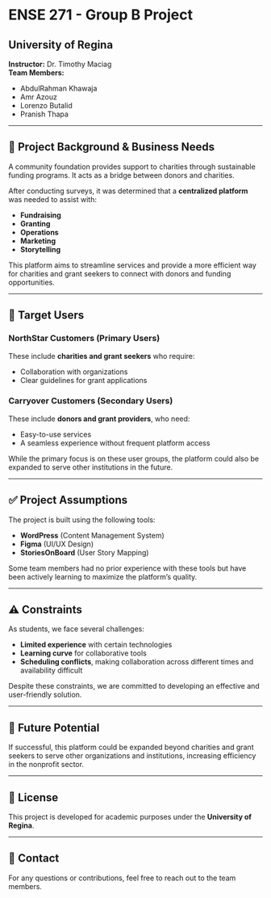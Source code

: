 # ENSE 271 - Group B Project  

## University of Regina  
**Instructor:** Dr. Timothy Maciag  
**Team Members:**  
- AbdulRahman Khawaja
- Amr Azouz  
- Lorenzo Butalid  
- Pranish Thapa  

---

## 📌 Project Background & Business Needs  
A community foundation provides support to charities through sustainable funding programs. It acts as a bridge between donors and charities.  

After conducting surveys, it was determined that a **centralized platform** was needed to assist with:  
- **Fundraising**  
- **Granting**  
- **Operations**  
- **Marketing**  
- **Storytelling**  

This platform aims to streamline services and provide a more efficient way for charities and grant seekers to connect with donors and funding opportunities.  

---

## 🎯 Target Users  

### **NorthStar Customers (Primary Users)**  
These include **charities and grant seekers** who require:  
- Collaboration with organizations  
- Clear guidelines for grant applications  

### **Carryover Customers (Secondary Users)**  
These include **donors and grant providers**, who need:  
- Easy-to-use services  
- A seamless experience without frequent platform access  

While the primary focus is on these user groups, the platform could also be expanded to serve other institutions in the future.  

---

## ✅ Project Assumptions  
The project is built using the following tools:  
- **WordPress** (Content Management System)  
- **Figma** (UI/UX Design)  
- **StoriesOnBoard** (User Story Mapping)  

Some team members had no prior experience with these tools but have been actively learning to maximize the platform’s quality.  

---

## ⚠️ Constraints  
As students, we face several challenges:  
- **Limited experience** with certain technologies  
- **Learning curve** for collaborative tools  
- **Scheduling conflicts**, making collaboration across different times and availability difficult  

Despite these constraints, we are committed to developing an effective and user-friendly solution.  

---

## 🚀 Future Potential  
If successful, this platform could be expanded beyond charities and grant seekers to serve other organizations and institutions, increasing efficiency in the nonprofit sector.  

---

## 📜 License  
This project is developed for academic purposes under the **University of Regina**.  

---

## 🔗 Contact  
For any questions or contributions, feel free to reach out to the team members.  
